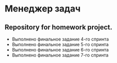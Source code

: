 # Менеджер задач
## Repository for homework project.
- Выполнено финальное задание 4-го спринта
- Выполнено финальное задание 5-го спринта
- Выполнено финальное задание 6-го спринта
- Выполнено финальное задание 7-го спринта